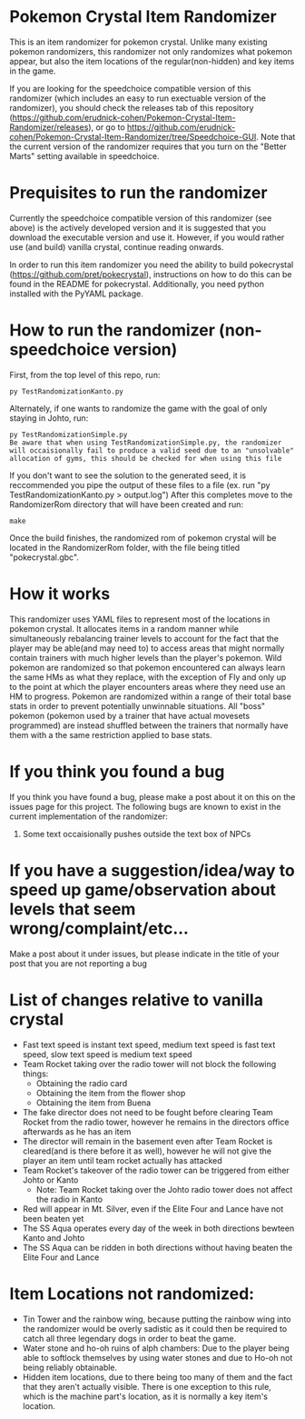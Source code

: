 # Pokemon Crystal Item Randomizer
This is an item randomizer for pokemon crystal. Unlike many existing pokemon randomizers, this randomizer not only randomizes what pokemon appear, but also the item locations of the regular(non-hidden) and key items in the game.

If you are looking for the speedchoice compatible version of this randomizer (which includes an easy to run exectuable version of the randomizer), you should check the releases tab of this repository (https://github.com/erudnick-cohen/Pokemon-Crystal-Item-Randomizer/releases), or go to https://github.com/erudnick-cohen/Pokemon-Crystal-Item-Randomizer/tree/Speedchoice-GUI. Note that the current version of the randomizer requires that you turn on the "Better Marts" setting available in speedchoice.

# Prequisites to run the randomizer
Currently the speedchoice compatible version of this randomizer (see above) is the actively developed version and it is suggested that you download the executable version and use it. However, if you would rather use (and build) vanilla crystal, continue reading onwards.

In order to run this item randomizer you need the ability to build pokecrystal (https://github.com/pret/pokecrystal), instructions on how to do this can be found in the README for pokecrystal. Additionally, you need python installed with the PyYAML package.

# How to run the randomizer (non-speedchoice version)
First, from the top level of this repo, run:
```
py TestRandomizationKanto.py
```
Alternately, if one wants to randomize the game with the goal of only staying in Johto, run:
```
py TestRandomizationSimple.py
Be aware that when using TestRandomizationSimple.py, the randomizer will occaisionally fail to produce a valid seed due to an "unsolvable" allocation of gyms, this should be checked for when using this file
```
If you don't want to see the solution to the generated seed, it is reccommended you pipe the output of these files to a file (ex. run "py TestRandomizationKanto.py > output.log")
After this completes move to the RandomizerRom directory that will have been created and run:
```
make
```
Once the build finishes, the randomized rom of pokemon crystal will be located in the RandomizerRom folder, with the file being titled "pokecrystal.gbc".

# How it works
This randomizer uses YAML files to represent most of the locations in pokemon crystal. It allocates items in a random manner while simultaneously rebalancing trainer levels to account for the fact that the player may be able(and may need to) to access areas that might normally contain trainers with much higher levels than the player's pokemon. Wild pokemon are randomized so that pokemon encountered can always learn the same HMs as what they replace, with the exception of Fly and only up to the point at which the player encounters areas where they need use an HM to progress. Pokemon are randomized within a range of their total base stats in order to prevent potentially unwinnable situations. All "boss" pokemon (pokemon used by a trainer that have actual movesets programmed) are instead shuffled between the trainers that normally have them with a the same restriction applied to base stats.

# If you think you found a bug
If you think you have found a bug, please make a post about it on this on the issues page for this project. The following bugs are known to exist in the current implementation of the randomizer:
1. Some text occaisionally pushes outside the text box of NPCs

# If you have a suggestion/idea/way to speed up game/observation about levels that seem wrong/complaint/etc...
Make a post about it under issues, but please indicate in the title of your post that you are not reporting a bug

# List of changes relative to vanilla crystal
  * Fast text speed is instant text speed, medium text speed is fast text speed, slow text speed is medium text speed
  * Team Rocket taking over the radio tower will not block the following things:
    * Obtaining the radio card
    * Obtaining the item from the flower shop
    * Obtaining the item from Buena
  * The fake director does not need to be fought before clearing Team Rocket from the radio tower, however he remains in the directors office afterwards as he has an item
  * The director will remain in the basement even after Team Rocket is cleared(and is there before it as well), however he will not give the player an item until team rocket actually has attacked
  * Team Rocket's takeover of the radio tower can be triggered from either Johto or Kanto
    * Note: Team Rocket taking over the Johto radio tower does not affect the radio in Kanto
  * Red will appear in Mt. Silver, even if the Elite Four and Lance have not been beaten yet
  * The SS Aqua operates every day of the week in both directions bewteen Kanto and Johto
  * The SS Aqua can be ridden in both directions without having beaten the Elite Four and Lance
# Item Locations not randomized:
  * Tin Tower and the rainbow wing, because putting the rainbow wing into the randomizer would be overly sadistic as it could then be required to catch all three legendary dogs in order  to beat the game.
  * Water stone and ho-oh ruins of alph chambers: Due to the player being able to softlock themselves by using water stones and due to Ho-oh not being reliably obtainable.
  * Hidden item locations, due to there being too many of them and the fact that they aren't actually visible. There is one exception to this rule, which is the machine part's location, as it is normally a key item's location.
